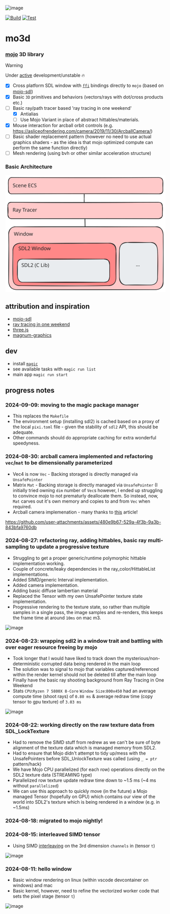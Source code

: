![image](https://github.com/user-attachments/assets/39e934ae-1aeb-434a-af8f-5986b348e1cc) 

[![Build](https://github.com/thomas-gale/mo3d/actions/workflows/build.yml/badge.svg)](https://github.com/thomas-gale/mo3d/actions/workflows/build.yml)
[![Test](https://github.com/thomas-gale/mo3d/actions/workflows/test.yml/badge.svg)](https://github.com/thomas-gale/mo3d/actions/workflows/test.yml)

# mo3d
### [mojo](https://docs.modular.com/mojo/manual/) 3D library

> [!WARNING]  
> Under [active](#progress-notes) development/unstable 🔥

- [x] Cross platform SDL window with [`ffi`](https://docs.modular.com/mojo/stdlib/sys/ffi/) bindings directly to `mojo` (based on [mojo-sdl](https://github.com/msteele/mojo-sdl/))
- [x] Basic `3D` primitives and behaviors (vectors/rays with dot/cross products etc.)
- [ ] Basic ray/path tracer based 'ray tracing in one weekend'
	- [x] Antialias
	- [ ] Use Mojo Variant in place of abstract hittables/materials.
- [x] Mouse interaction for arcball orbit controls (e.g. https://asliceofrendering.com/camera/2019/11/30/ArcballCamera/)
- [ ] Basic shader replacement pattern (however no need to use actual graphics shaders - as the idea is that mojo optimized compute can perform the same function directly)
- [ ] Mesh rendering (using bvh or other similar acceleration structure)

### Basic Architecture
![Basic Architecture](./doc/mo3d-basic-architecture.svg)

## attribution and inspiration
- [mojo-sdl](https://github.com/msteele/mojo-sdl/)
- [ray tracing in one weekend](https://raytracing.github.io/books/RayTracingInOneWeekend.html)
- [three.js](https://github.com/mrdoob/three.js/)
- [magnum-graphics](https://magnum.graphics/)

## dev
- install [`magic`](https://docs.modular.com/magic/#install-magic)
- see available tasks with `magic run list`
- main app `magic run start`

## progress notes

### 2024-09-09: moving to the magic package manager
- This replaces the `Makefile`
- The environment setup (installing sdl2) is cached based on a proxy of the local `pixi.toml` file - given the stability of `sdl2` API, this should be adequate.
- Other commands should do appropriate caching for extra wonderful speedyness. 

### 2024-08-30: arcball camera implemented and refactoring `vec`/`mat` to be dimensionally parameterized
- Vec4 is now `Vec` - Backing storaged is directly managed via `UnsafePointer`
- Matrix `Mat` - Backing storage is directly managed via `UnsafePointer` (I initially tried owning `dim` number of `Vec`s however, I ended up struggling to convince mojo to not prematurly deallocate them. So instead, now, `Mat` carves out it's own memory and copies to and from `Vec` when required.
- Arcball camera implemenation - many thanks to [this](https://asliceofrendering.com/camera/2019/11/30/ArcballCamera/) article!

https://github.com/user-attachments/assets/480e9b67-529a-4f3b-9a3b-843bfa9760db

### 2024-08-27: refactoring ray, adding hittables, basic ray multi-sampling to update a progressive texture
- Struggling to get a proper generic/runtime polymorphic hittable implementation working.
- Couple of concrete/leaky dependencies in the ray_color/HittableList implementations.
- Added SIMD/generic Interval implementation.
- Added camera implementation.
- Adding basic diffuse lambertian material
- Replaced the Tensor with my own UnsafePointer texture state implementation.
- Progressive rendering to the texture state, so rather than multiple samples in a single pass, the image samples and re-renders, this keeps the frame time at around `10ms` on mac m3.

![image](https://github.com/user-attachments/assets/fab7211a-2841-49f5-9e93-dfcd07fb05d4)

### 2024-08-23: wrapping sdl2 in a window trait and battling with over eager resource freeing by mojo
- Took longer that I would have liked to track down the mysterious/non-deterministic corrupted data being rendered in the main loop
- The solution was to signal to mojo that variables captured/referenced within the render kernel should not be deleted till after the main loop
- Finally have the basic ray shooting background from Ray Tracing in One Weekend
- Stats `CPU`:`Ryzen 7 5800X 8-Core` `Window Size`:`800x450` had an average compute time (shoot rays) of `0.80 ms` & average redraw time (copy tensor to gpu texture) of `3.03 ms`

![image](https://github.com/user-attachments/assets/48a30f5f-254f-4ace-bf46-82d7c6a94427)

### 2024-08-22: working directly on the raw texture data from SDL_LockTexture
- Had to remove the SIMD stuff from redrew as we can't be sure of byte alignment of the texture data which is managed memory from SDL2.
- Had to ensure that Mojo didn't attempt to tidy up/mess with the UnsafePointers before SDL_UnlockTexture was called (using `_ = ptr` pattern/hack)
- We have Mojo CPU parallelized (for each row) operations directly on the SDL2 texture data (STREAMING type)
- Parallelized row texture update redraw time down to ~1.5 ms (~4 ms without `parallelized`)
- We can use this approach to quickly move (in the future) a Mojo managed Tensor (hopefully on GPU) which contains our view of the world into SDL2's texture which is being rendered in a window (e.g. in ~1.5ms)

### 2024-08-18: migrated to mojo nightly!

### 2024-08-15: interleaved SIMD tensor
- Using SIMD [interleaving](https://docs.modular.com/mojo/stdlib/builtin/simd/SIMD#interleave) on the 3rd dimension `channels` in (tensor `t`)

![image](https://github.com/user-attachments/assets/88cdf3c8-0241-4cf0-bea5-0015fb4795b7)

### 2024-08-11: hello window
- Basic window rendering on linux (within vscode devcontainer on windows) and mac
- Basic kernel, however, need to refine the vectorized worker code that sets the pixel stage (tensor `t`)

![image](https://github.com/user-attachments/assets/13f3c360-2ba6-441a-aebf-ed7507e45c3b)
